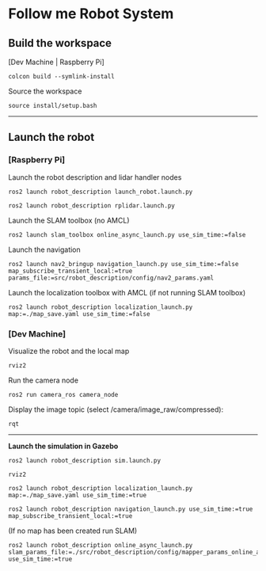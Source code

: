 # Follow me Robot System

## Build the workspace

[Dev Machine | Raspberry Pi]

```
colcon build --symlink-install
```

Source the workspace

```
source install/setup.bash
```

---

## Launch the robot

### [Raspberry Pi]

Launch the robot description and lidar handler nodes

```
ros2 launch robot_description launch_robot.launch.py
```

```
ros2 launch robot_description rplidar.launch.py
```

Launch the SLAM toolbox (no AMCL)

```
ros2 launch slam_toolbox online_async_launch.py use_sim_time:=false
```

Launch the navigation

```
ros2 launch nav2_bringup navigation_launch.py use_sim_time:=false map_subscribe_transient_local:=true params_file:=src/robot_description/config/nav2_params.yaml
```

Launch the localization toolbox with AMCL (if not running SLAM toolbox)

```
ros2 launch robot_description localization_launch.py map:=./map_save.yaml use_sim_time:=false
```

### [Dev Machine]

Visualize the robot and the local map

```
rviz2
```

Run the camera node

```
ros2 run camera_ros camera_node
```

Display the image topic (select /camera/image_raw/compressed):

```
rqt
```

---

**Launch the simulation in Gazebo**

```
ros2 launch robot_description sim.launch.py
```

```
rviz2
```

```
ros2 launch robot_description localization_launch.py map:=./map_save.yaml use_sim_time:=true
```

```
ros2 launch robot_description navigation_launch.py use_sim_time:=true map_subscribe_transient_local:=true
```

(If no map has been created run SLAM)

```
ros2 launch robot_description online_async_launch.py slam_params_file:=./src/robot_description/config/mapper_params_online_async.yaml use_sim_time:=true
```

